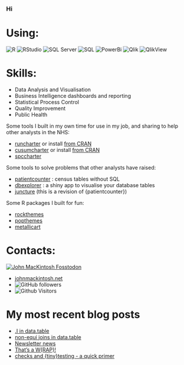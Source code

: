 ### Hi 

# Using:  
![R](https://img.shields.io/badge/-R-blue?style=flat-square&logo=R)
![RStudio](https://img.shields.io/badge/-RStudio-007ACC?logo=RStudio&logoColor=white&style=flat)
![SQL Server](https://img.shields.io/badge/Microsoft%20SQL%20Server-CC2927?style=flat&logo=microsoft%20sql%20server&logoColor=white)
![SQL](https://img.shields.io/badge/-SQL-steelblue?style=flat-square&logo=steamdb) 
![PowerBi](https://img.shields.io/badge/Power%20BI-F2C811.svg?style=flat&logo=Power-BI&logoColor=black)
![Qlik](https://img.shields.io/badge/Qlik-Sense-green)
![QlikView](https://img.shields.io/badge/Qlik-View-brightgreen)


# Skills:  
- Data Analysis and Visualisation 
- Business Intelligence dashboards and reporting 
- Statistical Process Control 
- Quality Improvement
- Public Health


Some tools I built in my own time for use in my job, and sharing to help other analysts in the NHS:  

- [runcharter](https://github.com/johnmackintosh/runcharter) or install [from CRAN](https://CRAN.R-project.org/package=runcharter)
- [cusumcharter](https://github.com/johnmackintosh/cusumcharter) or install [from CRAN](https://CRAN.R-project.org/package=cusumcharter)
- [spccharter](https://github.com/johnmackintosh/spccharter) 


Some tools to solve problems that other analysts have raised:  
- [patientcounter](https://github.com/johnmackintosh/patientcounter) : census tables without SQL
- [dbexplorer](https://github.com/johnmackintosh/scodas-dbexplorer) : a shiny app to visualise your database tables
- [juncture](https://github.com/johnmackintosh/juncture) (this is a revision of {patientcounter}) 


Some R packages I built for fun:  
- [rockthemes](https://github.com/johnmackintosh/rockthemes)
- [popthemes](https://github.com/johnmackintosh/popthemes)  
- [metallicart](https://github.com/johnmackintosh/metallicart) 


# Contacts:
<p align="left">
<a href="https://fosstodon.org/@johnmackintosh" target="_blank" rel="noopener noreferrer"> <img alt="John MacKintosh Fosstodon" src=https://img.shields.io/mastodon/follow/000240090?domain=https%3A%2F%2Ffosstodon.org&style=social></a> 
 </p> 
 
- [johnmackintosh.net](https://johnmackintosh.net) 
- ![GitHub followers](https://img.shields.io/github/followers/johnmackintosh?style=social)
- ![Github Visitors](https://komarev.com/ghpvc/?username=johnmackintosh)



# My most recent blog posts
<!-- BLOG-POST-LIST:START -->
- [.I in data.table](https://johnmackintosh.net/blog/2024-01-03-dot-I/)
- [non-equi joins in data.table](https://johnmackintosh.net/blog/2023-12-22-non-equi-joins/)
- [Newsletter news](https://johnmackintosh.net/blog/2023-12-21-newsletter/)
- [That’s a W&lpar;RAP&rpar;!](https://johnmackintosh.net/blog/2023-12-06-ph-profiles/)
- [checks and {tiny}testing - a quick primer](https://johnmackintosh.net/blog/2023-10-07-checks-and-tests/)
<!-- BLOG-POST-LIST:END -->










<!--
**johnmackintosh/johnmackintosh** is a ✨ _special_ ✨ repository because its `README.md` (this file) appears on your GitHub profile.

Here are some ideas to get you started:

- 🔭 I’m currently working on ...

- 👯 I’m looking to collaborate on ...
- 🤔 I’m looking for help with ...
- 💬 Ask me about ...
- 📫 How to reach me: ...
- 😄 Pronouns: ...
- ⚡ Fun fact: ...
-->
